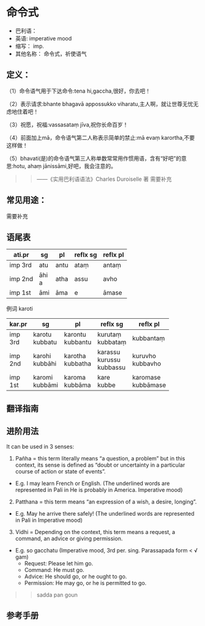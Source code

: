 # 命令式

* 巴利语： 
* 英语: imperative mood
* 缩写： imp.
* 其他名称： 命令式，祈使语气

## 定义：
（1）命令语气用于下达命令:tena hi,gaccha,很好，你去吧！

（2）表示请求:bhante bhagavā appossukko viharatu,主人啊，就让世尊无忧无虑地住着吧！

（3）祝愿，祝福:vassasataṃ jīva,祝你长命百岁！

（4）前面加上mā，命令语气第二人称表示简单的禁止:mā evaṃ karortha,不要这样做！

（5）bhavati(是)的命令语气第三人称单数常常用作惯用语，含有“好吧”的意思:hotu, ahaṃ jānissāmi,好吧，我会注意的。

>>——《实用巴利语语法》Charles Duroiselle 著
需要补充

## 常见用途：

需要补充

## 语尾表

|ati.pr|sg|pl|reflx sg|reflx pl|
| -- | -- | -- | -- | -- |
|imp 3rd|atu|antu|ataṃ|antaṃ|
|imp 2nd|āhi<br>a|atha|assu|avho|
|imp 1st|āmi|āma|e|āmase|


例词 karoti

|kar.pr|sg|pl|reflx sg|reflx pl|
| -- | -- | -- | -- |  -- |
|imp<br>3rd|karotu<br>kubbatu|karontu<br>kubbantu|kurutaṃ<br>kubbataṃ|kubbantaṃ|
|imp<br>2nd|karohi<br>kubbāhi|karotha<br>kubbatha|karassu<br>kurussu<br>kubbassu|kuruvho<br>kubbavho|
|imp<br>1st|karomi<br>kubbāmi|karoma<br>kubbāma|kare<br>kubbe|karomase<br>kubbāmase|


## 翻译指南




## 进阶用法

It can be used in 3 senses:
1. Pañha = this term literally means “a question, a problem” but in this context, its
sense is defined as “doubt or uncertainty in a particular course of action or state of
events”.
- E.g. I may learn French or English. (The underlined words are represented in Pali in
He is probably in America. Imperative mood)
2. Patthana = this term means “an expression of a wish, a desire, longing”.
- E.g. May he arrive there safely! (The underlined words are represented in Pali in Imperative mood)
3. Vidhi = Depending on the context, this term means a request, a command, an
advice or giving permission.
- E.g. so gacchatu (Imperative mood, 3rd per. sing. Parassapada form < √ gam)
	- Request: Please let him go.
	- Command: He must go.
	- Advice: He should go, or he ought to go.
	- Permission: He may go, or he is permitted to go.

>>sadda pan goun

## 参考手册

